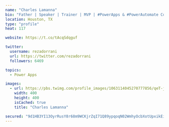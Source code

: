 ```yaml
---
name: "Charles Lamanna"
bio: "Father | Speaker | Trainer | MVP | #PowerApps & #PowerAutomate Community Super User | YouTuber Right-pointing triangle http://youtube.com/c/rezadorrani | Learn - Share - Clockwise rightwards and leftwards open circle arrows"
location: Houston, TX
type: "profile"
heat: 117

website: https://t.co/tAcqSdqguf

twitter:
  username: rezadorrani
  url: https://twitter.com/rezadorrani
  followers: 6469

topics:
  - Power Apps

images:
  - url: https://pbs.twimg.com/profile_images/1063114045270777856/qeT-jpWr_400x400.jpg
    width: 400
    height: 400
    isCached: true
    title: "Charles Lamanna"

secured: "9d1HB3YI13OyrRusY8r68m9WCKjrZqI71Q89ypqoqN02WmhyOcbXotUpxikEiRtZlujYyFoSCVUVjGuW1V09aOkGrfSUz/ncqinCaOXnbZDatFksAGKB8oPkd/kISbzuvqNR/p49isQ1uJEO5Lsx1i9U7RxuT0EexE/3hF+E3lNopM1bmK/1+DU1ig8lpMomlR2skxgp6DsN+JEXs7ngXyJhx5Ti8M5KtbeiawI15rfCPJmF4sqiM0RJ0yQPf03n/v6RGmpLA4YKXQI5KG+LPj9Qt3hg8Ty7YOKMzhbAo0dR7goIG1fHtT7XG1Z7nE88asLZ2nwCi4PjtjXdI/kR1beYXgdB2MJqH90I2rIWrS2K+Wbd2D+M4BEMcka5+dQt+Yltm/214L5mtHo5tDzJQMHl4K8hEqyutBxs07+lAWQ=;HTQZxRRBPC/WQoTJa5MZxA=="
---
```


